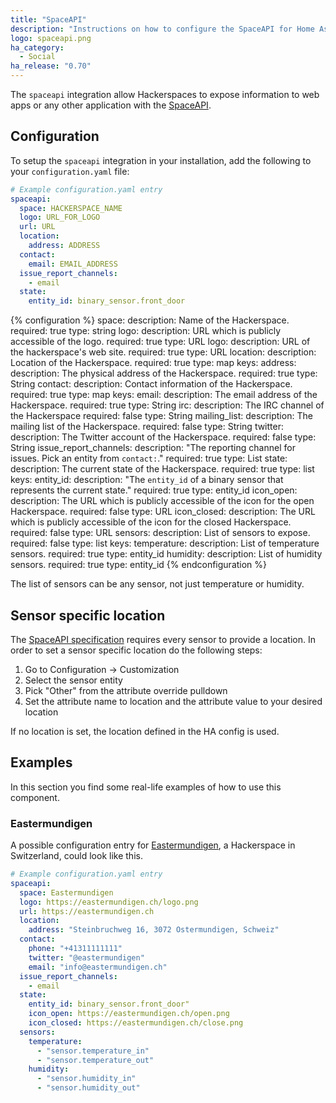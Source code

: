 ```yaml
---
title: "SpaceAPI"
description: "Instructions on how to configure the SpaceAPI for Home Assistant."
logo: spaceapi.png
ha_category:
  - Social
ha_release: "0.70"
---
```


The `spaceapi` integration allow Hackerspaces to expose information to web apps or any other application with the [SpaceAPI](http://spaceapi.net/).

## Configuration

To setup the `spaceapi` integration in your installation, add the following to your `configuration.yaml` file:

```yaml
# Example configuration.yaml entry
spaceapi:
  space: HACKERSPACE_NAME
  logo: URL_FOR_LOGO
  url: URL
  location:
    address: ADDRESS
  contact:
    email: EMAIL_ADDRESS
  issue_report_channels:
    - email
  state:
    entity_id: binary_sensor.front_door
```

{% configuration %}
space:
  description: Name of the Hackerspace.
  required: true
  type: string
logo:
  description: URL which is publicly accessible of the logo.
  required: true
  type: URL
logo:
  description: URL of the hackerspace's web site.
  required: true
  type: URL
location:
  description: Location of the Hackerspace.
  required: true
  type: map
  keys:
    address:
      description: The physical address of the Hackerspace.
      required: true
      type: String
contact:
  description: Contact information of the Hackerspace.
  required: true
  type: map
  keys:
    email:
      description: The email address of the Hackerspace.
      required: true
      type: String
    irc:
      description: The IRC channel of the Hackerspace
      required: false
      type: String
    mailing_list:
      description: The mailing list of the Hackerspace.
      required: false
      type: String
    twitter:
      description: The Twitter account of the Hackerspace.
      required: false
      type: String
issue_report_channels:
  description: "The reporting channel for issues. Pick an entity from `contact:`."
  required: true
  type: List
state:
  description: The current state of the Hackerspace.
  required: true
  type: list
  keys:
    entity_id:
      description: "The `entity_id` of a binary sensor that represents the current state."
      required: true
      type: entity_id
    icon_open:
      description: The URL which is publicly accessible of the icon for the open Hackerspace.
      required: false
      type: URL
    icon_closed:
      description: The URL which is publicly accessible of the icon for the closed Hackerspace.
      required: false
      type: URL
sensors:
  description: List of sensors to expose.
  required: false
  type: list
  keys:
    temperature:
      description: List of temperature sensors.
      required: true
      type: entity_id
    humidity:
      description: List of humidity sensors.
      required: true
      type: entity_id
{% endconfiguration %}

The list of sensors can be any sensor, not just temperature or humidity.

## Sensor specific location

The [SpaceAPI specification](https://spaceapi.io/pages/docs.html) requires every sensor to provide a location. 
In order to set a sensor specific location do the following steps: 

1. Go to Configuration -> Customization
2. Select the sensor entity
3. Pick "Other" from the attribute override pulldown
4. Set the attribute name to location and the attribute value to your desired location

If no location is set, the location defined in the HA config is used.

## Examples

In this section you find some real-life examples of how to use this component.

### Eastermundigen

A possible configuration entry for [Eastermundigen](http://www.eastermundigen.ch/), a Hackerspace in Switzerland, could look like this.

```yaml
# Example configuration.yaml entry
spaceapi:
  space: Eastermundigen
  logo: https://eastermundigen.ch/logo.png
  url: https://eastermundigen.ch
  location:
    address: "Steinbruchweg 16, 3072 Ostermundigen, Schweiz"
  contact:
    phone: "+41311111111"
    twitter: "@eastermundigen"
    email: "info@eastermundigen.ch"
  issue_report_channels:
    - email
  state:
    entity_id: binary_sensor.front_door"
    icon_open: https://eastermundigen.ch/open.png
    icon_closed: https://eastermundigen.ch/close.png
  sensors:
    temperature:
      - "sensor.temperature_in"
      - "sensor.temperature_out"
    humidity:
      - "sensor.humidity_in"
      - "sensor.humidity_out"
```
